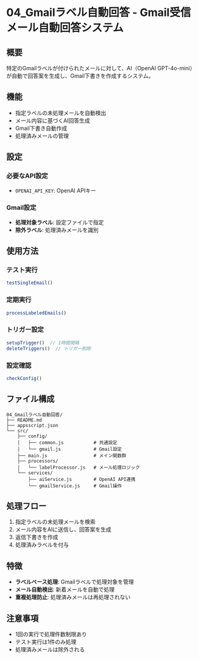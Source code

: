 # 04_Gmailラベル自動回答 - Gmail受信メール自動回答システム

## 概要
特定のGmailラベルが付けられたメールに対して、AI（OpenAI GPT-4o-mini）が自動で回答案を生成し、Gmail下書きを作成するシステム。

## 機能
- 指定ラベルの未処理メールを自動検出
- メール内容に基づくAI回答生成
- Gmail下書き自動作成
- 処理済みメールの管理

## 設定
### 必要なAPI設定
- `OPENAI_API_KEY`: OpenAI APIキー

### Gmail設定
- **処理対象ラベル**: 設定ファイルで指定
- **除外ラベル**: 処理済みメールを識別

## 使用方法
### テスト実行
```javascript
testSingleEmail()
```

### 定期実行
```javascript
processLabeledEmails()
```

### トリガー設定
```javascript
setupTrigger()  // 1時間間隔
deleteTriggers()  // トリガー削除
```

### 設定確認
```javascript
checkConfig()
```

## ファイル構成
```
04_Gmailラベル自動回答/
├── README.md
├── appsscript.json
└── src/
    ├── config/
    │   ├── common.js           # 共通設定
    │   └── gmail.js            # Gmail設定
    ├── main.js                 # メイン関数群
    ├── processors/
    │   └── labelProcessor.js   # メール処理ロジック
    └── services/
        ├── aiService.js        # OpenAI API連携
        └── gmailService.js     # Gmail操作
```

## 処理フロー
1. 指定ラベルの未処理メールを検索
2. メール内容をAIに送信し、回答案を生成
3. 返信下書きを作成
4. 処理済みラベルを付与

## 特徴
- **ラベルベース処理**: Gmailラベルで処理対象を管理
- **メール自動検出**: 新着メールを自動で処理
- **重複処理防止**: 処理済みメールは再処理されない

## 注意事項
- 1回の実行で処理件数制限あり
- テスト実行は1件のみ処理
- 処理済みメールは除外される